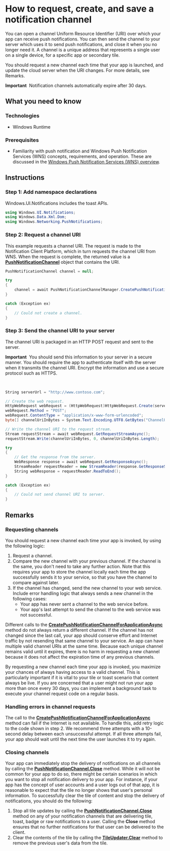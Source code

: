 ﻿---
Title: How to request, create, and save a notification channel 
TOCTitle: How to request, create, and save a notification channel
ms:assetid: 6C35026D-B162-45a6-8CCB-C2D999E95CEE
ms:mtpsurl: https://msdn.microsoft.com/en-us/library/Hh868221(v=Win.10)
ms:contentKeyID: 45725025
ms.date: 09/1/2021
mtps_version: v=Win.10
dev_langs:
- csharp
---

# How to request, create, and save a notification channel 

You can open a channel Uniform Resource Identifier (URI) over which your app can receive push notifications. You can then send the channel to your server which uses it to send push notifications, and close it when you no longer need it. A channel is a unique address that represents a single user on a single device, for a specific app or secondary tile.

You should request a new channel each time that your app is launched, and update the cloud server when the URI changes. For more details, see Remarks.

**Important**  Notification channels automatically expire after 30 days.

## What you need to know

### Technologies

  - Windows Runtime

### Prerequisites

  - Familiarity with push notification and Windows Push Notification Services (WNS) concepts, requirements, and operation. These are discussed in the [Windows Push Notification Services (WNS) overview](.\windows-push-notification-services--wns--overview.md).

## Instructions

### Step 1: Add namespace declarations

Windows.UI.Notifications includes the toast APIs.

``` csharp
using Windows.UI.Notifications;
using Windows.Data.Xml.Dom;
using Windows.Networking.PushNotifications;
```

### Step 2: Request a channel URI

This example requests a channel URI. The request is made to the Notification Client Platform, which in turn requests the channel URI from WNS. When the request is complete, the returned value is a [**PushNotificationChannel**](https://msdn.microsoft.com/en-us/library/BR241283) object that contains the URI.

``` csharp
PushNotificationChannel channel = null;

try
{
    channel = await PushNotificationChannelManager.CreatePushNotificationChannelForApplicationAsync();
}

catch (Exception ex)
{ 
    // Could not create a channel. 
}
```

### Step 3: Send the channel URI to your server

The channel URI is packaged in an HTTP POST request and sent to the server.

**Important**  You should send this information to your server in a secure manner. You should require the app to authenticate itself with the server when it transmits the channel URI. Encrypt the information and use a secure protocol such as HTTPS.

 

``` csharp
String serverUrl = "http://www.contoso.com";

// Create the web request.
HttpWebRequest webRequest = (HttpWebRequest)HttpWebRequest.Create(serverUrl);
webRequest.Method = "POST";
webRequest.ContentType = "application/x-www-form-urlencoded";
byte[] channelUriInBytes = System.Text.Encoding.UTF8.GetBytes("ChannelUri=" + channel.Uri);

// Write the channel URI to the request stream.
Stream requestStream = await webRequest.GetRequestStreamAsync();
requestStream.Write(channelUriInBytes, 0, channelUriInBytes.Length);

try
{
    // Get the response from the server.
    WebResponse response = await webRequest.GetResponseAsync();
    StreamReader requestReader = new StreamReader(response.GetResponseStream());
    String webResponse = requestReader.ReadToEnd();
}

catch (Exception ex)
{
    // Could not send channel URI to server.
}
```

## Remarks

### Requesting channels

You should request a new channel each time your app is invoked, by using the following logic:

1.  Request a channel.
2.  Compare the new channel with your previous channel. If the channel is the same, you don't need to take any further action. Note that this requires your app to store the channel locally each time the app successfully sends it to your service, so that you have the channel to compare against later.
3.  If the channel has changed, send the new channel to your web service. Include error handling logic that always sends a new channel in the following cases:
      - Your app has never sent a channel to the web service before.
      - Your app's last attempt to send the channel to the web service was not successful.

Different calls to the [**CreatePushNotificationChannelForApplicationAsync**](https://msdn.microsoft.com/en-us/library/BR241285) method do not always return a different channel. If the channel has not changed since the last call, your app should conserve effort and Internet traffic by not resending that same channel to your service. An app can have multiple valid channel URIs at the same time. Because each unique channel remains valid until it expires, there is no harm in requesting a new channel because it does not affect the expiration time of any previous channels.

By requesting a new channel each time your app is invoked, you maximize your chances of always having access to a valid channel. This is particularly important if it is vital to your tile or toast scenario that content always be live. If you are concerned that a user might not run your app more than once every 30 days, you can implement a background task to execute your channel request code on a regular basis.

### Handling errors in channel requests

The call to the [**CreatePushNotificationChannelForApplicationAsync**](https://msdn.microsoft.com/en-us/library/BR241285) method can fail if the Internet is not available. To handle this, add retry logic to the code shown in step 2. We recommend three attempts with a 10-second delay between each unsuccessful attempt. If all three attempts fail, your app should wait until the next time the user launches it to try again.

### Closing channels

Your app can immediately stop the delivery of notifications on all channels by calling the [**PushNotificationChannel.Close**](https://msdn.microsoft.com/en-us/library/BR241289) method. While it will not be common for your app to do so, there might be certain scenarios in which you want to stop all notification delivery to your app. For instance, if your app has the concept of user accounts and a user logs out of that app, it is reasonable to expect that the tile no longer shows that user's personal information. To successfully clear the tile of content and stop the delivery of notifications, you should do the following:

1.  Stop all tile updates by calling the [**PushNotificationChannel.Close**](https://msdn.microsoft.com/en-us/library/BR241289) method on any of your notification channels that are delivering tile, toast, badge or raw notifications to a user. Calling the **Close** method ensures that no further notifications for that user can be delivered to the client.
2.  Clear the contents of the tile by calling the [**TileUpdater.Clear**](https://msdn.microsoft.com/en-us/library/BR208629) method to remove the previous user's data from the tile.